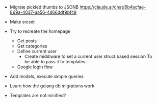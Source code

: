 * Migrate pickled thumbs to JSONB
  https://claude.ai/chat/8b4acfae-869a-4037-aa56-4d66ddf9bf49

* Make srcset
  
* Try to recreate the homepage
    * Get posts
    * Get categories
    * Define current user
      * Create middlware to set a current user struct based session
        To be able to pass it to templates
    * Google login flow

* Add models, execute simple queries
* Learn how the golang db migrations work
* Templates are not minified?